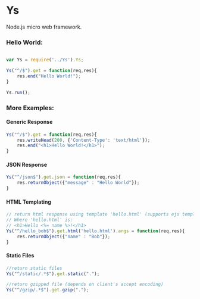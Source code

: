 # Ys
Node.js micro web framework.

### Hello World:

```javascript

var Ys = require('../Ys').Ys;

Ys("^/$").get = function(req,res){
    res.end("Hello World!");
}

Ys.run();
```

### More Examples:

#### Generic Response
```javascript
Ys("^/$").get = function(req,res){
    res.writeHead(200, {'Content-Type': 'text/html'});
    res.end("<h1>Hello World!</h1>");
}
```

#### JSON Response
```javascript
Ys("^/json$").get.json = function(req,res){
    res.returnObject({"message" : "Hello World"});
}
```

#### HTML Templating
```javascript
// return html response using template 'hello.html' (supports ejs templates for now)
// Where 'hello.html' is:
// <h1>Hello <%= name %>!</h1>
Ys("^/hello_bob$").get.html('hello.html').args = function(req,res){
    res.returnObject({"name" : "Bob"});
}
```

#### Static Files
```javascript
//return static files
Ys("^/static/.*$").get.static(".");

//return gzipped file (depends on client's accept encoding)
Ys("^/gzip/.*$").get.gzip(".");

```

